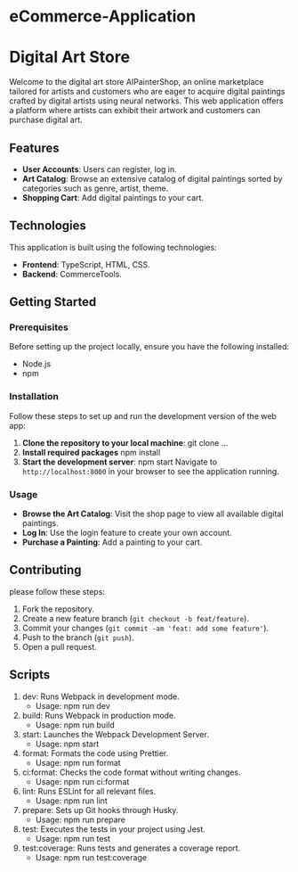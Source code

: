 # eCommerce-Application
# Digital Art Store

Welcome to the digital art store AIPainterShop, an online marketplace tailored for artists and customers who are eager to acquire digital paintings crafted by digital artists using neural networks. This web application offers a platform where artists can exhibit their artwork and customers can purchase digital art.

## Features

- **User Accounts**: Users can register, log in.
- **Art Catalog**: Browse an extensive catalog of digital paintings sorted by categories such as genre, artist, theme.
- **Shopping Cart**: Add digital paintings to your cart.
  
## Technologies

This application is built using the following technologies:

- **Frontend**: TypeScript, HTML, CSS.
- **Backend**: CommerceTools.

## Getting Started

### Prerequisites

Before setting up the project locally, ensure you have the following installed:
- Node.js
- npm 

### Installation

Follow these steps to set up and run the development version of the web app:

1. **Clone the repository to your local machine**:
git clone ...
2. **Install required packages**
npm install 
3. **Start the development server**:
npm start
Navigate to `http://localhost:8000` in your browser to see the application running.

### Usage

- **Browse the Art Catalog**: Visit the shop page to view all available digital paintings.
- **Log In**: Use the login feature to create your own account.
- **Purchase a Painting**: Add a painting to your cart.

## Contributing

please follow these steps:
1. Fork the repository.
2. Create a new feature branch (`git checkout -b feat/feature`).
3. Commit your changes (`git commit -am 'feat: add some feature'`).
4. Push to the branch (`git push`).
5. Open a pull request.

## Scripts
1. dev: Runs Webpack in development mode.
   - Usage: npm run dev
2. build: Runs Webpack in production mode.
   - Usage: npm run build
3. start: Launches the Webpack Development Server.
   - Usage: npm start
4. format: Formats the code using Prettier.
   - Usage: npm run format
5. ci:format: Checks the code format without writing changes.
   - Usage: npm run ci:format
6. lint: Runs ESLint for all relevant files.
   - Usage: npm run lint
7. prepare: Sets up Git hooks through Husky.
   - Usage: npm run prepare
8. test: Executes the tests in your project using Jest.
   - Usage: npm run test
9. test:coverage: Runs tests and generates a coverage report. 
   - Usage: npm run test:coverage

